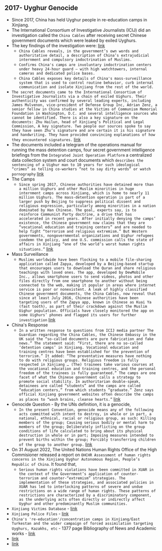 ## 2017- Uyghur Genocide
- Since 2017, China has held Uyghur people in re-education camps in Xinjiang.
- The International Consortium of Investigative Journalists (ICIJ) did an investigation called the `China Cables` after receiving secret Chinese government documents which were leaked by exiled Uyghurs.
- The key findings of the investigation were: [link](https://www.icij.org/investigations/china-cables/)
    - `China Cables reveals, in the government’s own words and authoritative detail, a description of China’s extrajudicial internment and compulsory indoctrination of Muslims.`
    - `Confirms China's camps are involuntary indoctrination centers under heavy 24-hour guard — with high watchtowers, internal cameras and dedicated police bases.`
    - `China Cables exposes key details of China's mass-surveillance system that is used to control routine behavior, curb internal communication and isolate Xinjiang from the rest of the world.`
- `The secret documents came to the International Consortium of Investigative Journalists via a chain of exiled Uighurs. Their authenticity was confirmed by several leading experts, including James Mulvenon, vice-president of Defense Group Inc, Adrian Zenz, a senior fellow in China studies at the Victims of Communism Memorial Foundation in Washington, D.C. and several intelligence sources who cannot be identified. There is also a key signature on the documents: Zhu Hailun, head of Xinjiang’s Political and Legal Commission, A key signature. Two people our sources spoke to say they have seen Zhu’s signature and are certain it is his signature and handwriting. They have provided convincing explanations of how they encountered signatures.` [link](https://www.icij.org/investigations/china-cables/read-the-china-cables-documents/)
- The documents included a telegram of the operations manual for running the mass detention camps, four secret government intelligence briefings from the `Integrated Joint Operation Platform` a centralized data collection system and court documents which `describes the sentencing of a Uighur man to 10 years for such ideological “crimes” as telling co-workers “not to say dirty words” or watch pornography` [link](https://www.icij.org/investigations/china-cables/read-the-china-cables-documents/)
- The Camps
    - `Since spring 2017, Chinese authorities have detained more than a million Uighurs and other Muslim minorities in huge internment camps across Xinjiang, which is home to nearly 11 million Uighurs. The mass-detention operation is part of a larger push by Beijing to suppress political dissent and religious expression, particularly among minorities in a nation dominated by Han Chinese. The goal, experts say, is to reinforce Communist Party doctrine, a drive that has accelerated in recent years. After initially denying the camps’ existence, the Chinese government now claims that they are “vocational education and training centers” and are needed to help fight “terrorism and religious extremism.” But Western governments, nongovernmental organizations and Uighur refugees condemn the policy, and one U.S. commission calls the state of affairs in Xinjiang “one of the world’s worst human rights situations.”` [link](https://www.icij.org/investigations/china-cables/how-china-targets-uighurs-one-by-one-for-using-a-mobile-app/)
- Mass Surveillance
    - `Muslims worldwide have been flocking to a mobile file-sharing application called Zapya, developed by a Beijing-based startup that encourages users to download the Quran and share religious teachings with loved ones. The app, developed by DewMobile Inc., allows smartphone users to send videos, photos and other files directly from one smartphone to another without being connected to the web, making it popular in areas where internet service is poor or nonexistent. A leak of highly classified Chinese government documents, the China Cables, now reveal that since at least July 2016, Chinese authorities have been targeting users of the Zapya app, known in Chinese as Kuai Ya (fast tooth), as part of their crackdown against the Muslim Uighur population. Officials have closely monitored the app on some Uighurs’ phones and flagged its users for further investigation` [link](https://www.icij.org/investigations/china-cables/how-china-targets-uighurs-one-by-one-for-using-a-mobile-app/)
- China's Response
    - `In a written response to questions from ICIJ media partner The Guardian regarding the China Cables, the Chinese Embassy in the UK said the “so-called documents are pure fabrication and fake news.” The statement said: “First, there are no so-called ‘detention camps’ in Xinjiang. Vocational education and training centres have been established for the prevention of terrorism.” It added: “The preventative measures have nothing to do with religious groups. Religious freedom is fully respected in Xinjiang … (The) trainees take various courses at the vocational education and training centres, and the personal freedom of the trainees is fully guaranteed.” The camps are one facet of what the Chinese government calls a strategy to promote social stability. In authoritarian double-speak, detainees are called “students” and the camps are called “education centers,” from which students “graduate.” Zenz says official Xinjiang government websites often describe the camps as places to “wash brains, cleanse hearts.”` [link](https://www.icij.org/investigations/china-cables/about-the-china-cables-investigation/)
- Genocide Question - By the UNs definition, it is a genocide,
    - `In the present Convention, genocide means any of the following acts committed with intent to destroy, in whole or in part, a national, ethnical, racial or religious group, as such: Killing members of the group; Causing serious bodily or mental harm to members of the group; Deliberately inflicting on the group conditions of life calculated to bring about its physical destruction in whole or in part; Imposing measures intended to prevent births within the group; Forcibly transferring children of the group to another group.` [link](https://www.un.org/en/genocideprevention/documents/atrocity-crimes/Doc.1_Convention%20on%20the%20Prevention%20and%20Punishment%20of%20the%20Crime%20of%20Genocide.pdf)
- On 31 August 2022, The United Nations Human Rights Office of the High Commisioner released a report on `OHCHR Assessment of human rights concerns in the Xinjiang Uyghur Autonomous Region, People’s Republic of China`. It found that,
    - `Serious human rights violations have been committed in XUAR in the context of the Government’s application of counter-terrorism and counter-“extremism” strategies. The implementation of these strategies, and associated policies in XUAR has led to interlocking patterns of severe and undue restrictions on a wide range of human rights. These patterns of restrictions are characterized by a discriminatory component, as the underlying acts often directly or indirectly affect Uyghur and other predominantly Muslim communities.`
- `Xinjiang Victims Database` - [link](https://shahit.biz/)
- `Xinjiang Police Files` - [link](https://www.xinjiangpolicefiles.org/)
- `China's 're-education'/concentration camps in Xinjiang/East Turkestan and the wider campaign of forced assimilation targeting Uyghurs, Kazakhs, etc` - 1377 page Bibliography of News and Academic works - [link](https://docs.uhrp.org/pdf/China's%20're-education'%20concentration%20camps%20in%20Xinjiang%20-%20BIBLIO.pdf)
- [link](https://docs.google.com/document/d/17hvyxhJZN4LbhM51cM0MfphSxeUVyW5mp8tky9dtY-Q/edit)
- [link](https://docs.google.com/document/d/1oaJAqOlhfDiPwZK6PKPEqHihXg_zYp80-IO0oqHpuCk/edit)
